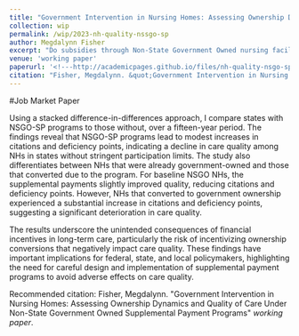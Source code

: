 ```yaml
---
title: "Government Intervention in Nursing Homes: Assessing Ownership Dynamics and Quality of Care Under Non-State Government Owned Supplemental Payment Programs"
collection: wip
permalink: /wip/2023-nh-quality-nssgo-sp
author: Megdalynn Fisher
excerpt: "Do subsidies through Non-State Government Owned nursing facility supplemental payment programs spur government acquisitions and do the subsidies translate to fewer deficiencies and better quality?"
venue: 'working paper'
paperurl: '<!---http://academicpages.github.io/files/nh-quality-nsgo-sp.pdf --->'
citation: "Fisher, Megdalynn. &quot;Government Intervention in Nursing Homes: Assessing Ownership Dynamics and Quality of Care Under Non-State Government Owned Supplemental Payment Programs&quot; <i>work in progress</i>."
---
```

#Job Market Paper

Using a stacked difference-in-differences approach, I compare states with NSGO-SP programs to those without, over a fifteen-year period. The findings reveal that NSGO-SP programs lead to modest increases in citations and deficiency points, indicating a decline in care quality among NHs in states without stringent participation limits. The study also differentiates between NHs that were already government-owned and those that converted due to the program. For baseline NSGO NHs, the supplemental payments slightly improved quality, reducing citations and deficiency points. However, NHs that converted to government ownership experienced a substantial increase in citations and deficiency points, suggesting a significant deterioration in care quality.

The results underscore the unintended consequences of financial incentives in long-term care, particularly the risk of incentivizing ownership conversions that negatively impact care quality. These findings have important implications for federal, state, and local policymakers, highlighting the need for careful design and implementation of supplemental payment programs to avoid adverse effects on care quality.

<!--- [Download paper here](http://academicpages.github.io/files/nh-quality-nsgo-sp.pdf) --->

Recommended citation: Fisher, Megdalynn. "Government Intervention in Nursing Homes: Assessing Ownership Dynamics and Quality of Care Under Non-State Government Owned Supplemental Payment Programs" <i>working paper</i>.
